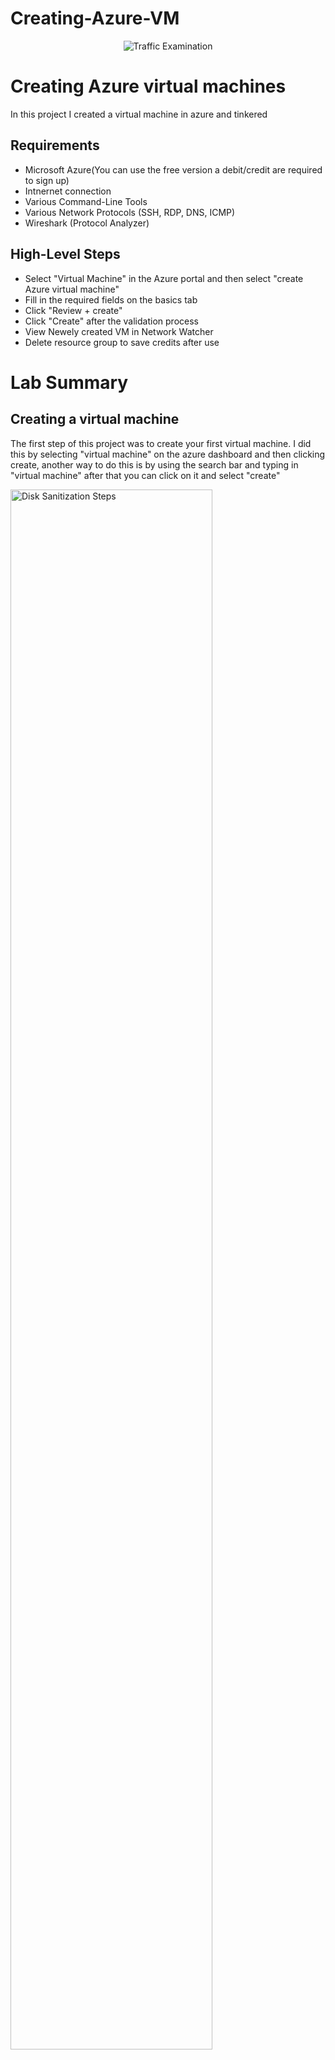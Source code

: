 # Creating-Azure-VM

<p align="center">
<img src="https://i.imgur.com/Ua7udoS.png" alt="Traffic Examination"/>
</p>

<h1>Creating Azure virtual machines</h1>
In this project I created a virtual machine in azure and tinkered<br />



<h2>Requirements</h2>

- Microsoft Azure(You can use the free version a debit/credit are required to sign up)
- Intnernet connection
- Various Command-Line Tools
- Various Network Protocols (SSH, RDP, DNS, ICMP)
- Wireshark (Protocol Analyzer)

<h2>High-Level Steps</h2>

- Select "Virtual Machine" in the Azure portal and then select "create Azure virtual machine"
- Fill in the required fields on the basics tab
- Click "Review + create"
- Click "Create" after the validation process
- View Newely created VM in Network Watcher
- Delete resource group to save credits after use
<h1>Lab Summary</h1>
<h2>Creating a virtual machine</h2>
<p>
The first step of this project was to create your first virtual machine. I did this by selecting "virtual machine" on the azure dashboard and then clicking create, another way to do this is by using the search bar and typing in "virtual machine" after that you can click on it and select "create"</p>
<img src="https://i.imgur.com/YK94SIh.png" height="80%" width="80%" alt="Disk Sanitization Steps"/>
</p>

<br />

<h2>Filling out the basic information</h2>
<p>
After clicking create the first page I was redirected to is the "basics" page, and this is where I filled out the information for my virtual machine. On this page I decided if I wanted to create a new resource group or add my virtual machine to an existing resource group. I also choose a region that was closet to me but I also noticed that not every service is avaliable in every resource group. After selecting the region I created a username and password for my virtual machine. Once I filled everything out I clicked "Review + create". After clicking "Review + create" I had to make sure the virtual machine passed the validation, and once it passed the review I was able to officially create my virtual machine.
</p>
<br />

<p>
<img src="https://i.imgur.com/SDL7FsW.png" height="80%" width="80%" alt="Disk Sanitization Steps"/>
</p>
<br />
<h2>Blocking inbound ports with port security rules</h2>
<p>
The next step of my project was to stop the continuous ping requests from my Windows VM. I did this by adjusting the inbound port rules for my Ubuntu VM via the Network Security Group settings, and I denied traffic from the ICMP port. This allowed me to observe the ping requests timing out, and I didn't receive a response from the VM. </p>
<img src="https://i.imgur.com/vbtVvOi.png" width="80%" alt="Disk Sanitization Steps"/>
<br />
<h2>Other port practice</h2>
<h3>Connecting with SSH</h3>
<p>
I connected to the Ubuntu VM using SSH. While connected to the Ubuntu VM I created a new directory using the mkdir command and added a file to the directory using the touch command. 
<img src="https://i.imgur.com/4RHnH8G.png" width="80%" alt="Disk Sanitization Steps"/>
<h3>DNS traffic monitoring</h3>
<p>
I used nslookup to send a DNS request to Google. Google's DNS server responded with IPv6 and IPv4 addresses .</p>
<img src="https://i.imgur.com/UB7QZNv.png" width="80%" alt="dns"/>

<br />
<h2>Alternative method to filter ports via Wireshark</h2>
<p>
I also learned a different method to filter ports in Wireshark. The other way to filter ports is by typing the network protocol and the port you are trying to filter. I have listed examples below:</p>

- tcp.port == 22
- udp.port == 53

<br />
<h2>Conclusion</h2>
<p> Overall this lab was insightful because it allowed me to visualize network traffic through different protocols. It allowed me to tinker with different settings and gain hands-on experience. It is important to read how network protocols work, but the hands-on experience reinforces the concepts I have been learning about. </p>

